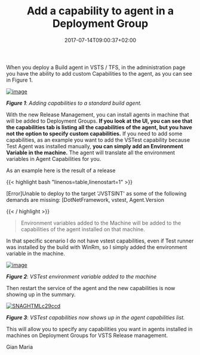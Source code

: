 ﻿---
title: "Add a capability to agent in a Deployment Group"
description: ""
date: 2017-07-14T09:00:37+02:00
draft: false
tags: [ReleaseManagement,VSTS]
categories: [Team Foundation Server]
---
When you deploy a Build agent in VSTS / TFS, in the administration page you have the ability to add custom Capabilities to the agent, as you can see in Figure 1.

[![image](https://www.codewrecks.com/blog/wp-content/uploads/2017/07/image_thumb-3.png "image")](https://www.codewrecks.com/blog/wp-content/uploads/2017/07/image-3.png)

 ***Figure 1***: *Adding capabilities to a standard build agent.*

With the new Release Management, you can install agents in machine that will be added to Deployment Groups.  **If you look at the UI, you can see that the capabilities tab is listing all the capabilities of the agent, but you have not the option to specify custom capabilities.** If you need to add some capabilities, as an example you want to add the VSTest capability because Test Agent was installed manually,  **you can simply add an Environment Variable in the machine.** The agent will translate all the environment variables in Agent Capabilities for you.

As an example here is the result of a release

{{< highlight bash "linenos=table,linenostart=1" >}}


[Error]Unable to deploy to the target 'JVSTSINT' as some of the following demands are missing:
 [DotNetFramework, vstest, Agent.Version 

{{< / highlight >}}

> Environment variables added to the Machine will be added to the capabilities of the agent installed on that machine.

In that specific scenario I do not have vstest capabilities, even if Test runner was installed by the build with WinRm, so I simply added the environment variable in the machine.

[![image](https://www.codewrecks.com/blog/wp-content/uploads/2017/07/image_thumb-4.png "image")](https://www.codewrecks.com/blog/wp-content/uploads/2017/07/image-4.png)

 ***Figure 2***: *VSTest environment variable added to the machine*

Then restart the service of the agent and the new capabilities is now showing up in the summary.

[![SNAGHTMLc29ccd](https://www.codewrecks.com/blog/wp-content/uploads/2017/07/SNAGHTMLc29ccd_thumb.png "SNAGHTMLc29ccd")](https://www.codewrecks.com/blog/wp-content/uploads/2017/07/SNAGHTMLc29ccd.png)

 ***Figure 3***: *VSTest capabilities now shows up in the agent capabilities list.*

This will allow you to specify any capabilities you want in agents installed in machines on Deployment Groups for VSTS Release management.

Gian Maria
